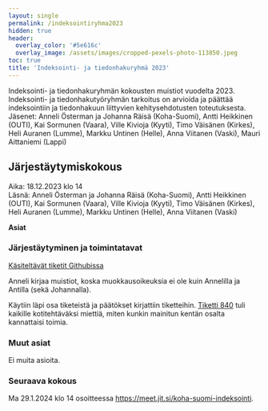 ```yaml
---
layout: single
permalink: /indeksointiryhma2023
hidden: true
header:
  overlay_color: '#5e616c'
  overlay_image: /assets/images/cropped-pexels-photo-113850.jpeg
toc: true
title: 'Indeksointi- ja tiedonhakuryhmä 2023'
---
```


Indeksointi- ja tiedonhakuryhmän kokousten muistiot vuodelta 2023. Indeksointi- ja tiedonhakutyöryhmän tarkoitus on arvioida ja päättää indeksointiin ja tiedonhakuun liittyvien kehitysehdotusten toteutuksesta. Jäsenet: Anneli Österman ja Johanna Räisä (Koha-Suomi), Antti Heikkinen (OUTI), Kai Sormunen (Vaara), Ville Kivioja (Kyyti), Timo Väisänen (Kirkes), Heli Auranen (Lumme), Markku Untinen (Helle), Anna Viitanen (Vaski), Mauri Aittaniemi (Lappi)

## Järjestäytymiskokous

Aika: 18.12.2023 klo 14<br />
Läsnä: Anneli Österman ja Johanna Räisä (Koha-Suomi), Antti Heikkinen (OUTI), Kai Sormunen (Vaara), Ville Kivioja (Kyyti), Timo Väisänen (Kirkes), Heli Auranen (Lumme), Markku Untinen (Helle), Anna Viitanen (Vaski)

**Asiat**

### Järjestäytyminen ja toimintatavat

[Käsiteltävät tiketit Githubissa](https://github.com/orgs/KohaSuomi/projects/4/views/18)

Anneli kirjaa muistiot, koska muokkausoikeuksia ei ole kuin Annelilla ja Antilla (sekä Johannalla).

Käytiin läpi osa tiketeistä ja päätökset kirjattiin tiketteihin. [Tiketti 840](https://github.com/KohaSuomi/Koha/issues/840) tuli kaikille kotitehtäväksi miettiä, miten kunkin mainitun kentän osalta kannattaisi toimia.

### Muut asiat

Ei muita asioita.

### Seuraava kokous

Ma 29.1.2024 klo 14 osoitteessa https://meet.jit.si/koha-suomi-indeksointi.
